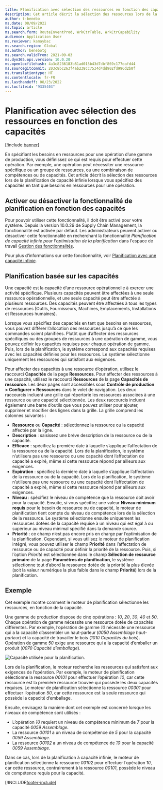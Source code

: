 ```yaml
---
title: Planification avec sélection des ressources en fonction des capacités
description: Cet article décrit la sélection des ressources lors de la planification de capacité infinie lorsque vous spécifiez des capacités en tant que besoins en ressources pour une opération.
author: t-benebo
ms.date: 08/09/2022
ms.topic: article
ms.search.form: RouteInventProd, WrkCtrTable, WrkCtrCapability
audience: Application User
ms.reviewer: kamaybac
ms.search.region: Global
ms.author: benebotg
ms.search.validFrom: 2021-09-03
ms.dyn365.ops.version: 10.0.20
ms.openlocfilehash: 4a3c8236183b81ad015b43d7dbf869c177eafd44
ms.sourcegitcommit: 203c8bc263f4ab238cc7534d4dd902fd996d2b0f
ms.translationtype: HT
ms.contentlocale: fr-FR
ms.lasthandoff: 08/23/2022
ms.locfileid: "9335403"
---
```

# <a name="scheduling-with-resource-selection-based-on-capability"></a>Planification avec sélection des ressources en fonction des capacités

[!include [banner](../../includes/banner.md)]

En spécifiant les besoins en ressources pour une opération d’une gamme de production, vous définissez ce qui est requis pour effectuer cette opération. Par exemple, une opération peut nécessiter une ressource spécifique ou un groupe de ressources, ou une combinaison de compétences ou de capacités. Cet article décrit la sélection des ressources lors de la planification de capacité infinie lorsque vous spécifiez des capacités en tant que besoins en ressources pour une opération.

## <a name="turn-the-capability-based-scheduling-feature-on-or-off"></a>Activer ou désactiver la fonctionnalité de planification en fonction des capacités

Pour pouvoir utiliser cette fonctionnalité, il doit être activé pour votre système. Depuis la version 10.0.29 de Supply Chain Management, la fonctionnalité est activée par défaut. Les administrateurs peuvent activer ou désactiver cette fonctionnalité en recherchant la fonctionnalité *Planification de capacité infinie pour l'optimisation de la planification* dans l'espace de travail [Gestion des fonctionnalités](../../../fin-ops-core/fin-ops/get-started/feature-management/feature-management-overview.md).

Pour plus d’informations sur cette fonctionnalité, voir [Planification avec une capacité infinie](infinite-capacity-planning.md).

## <a name="capability-based-scheduling"></a>Planification basée sur les capacités

Une capacité est la capacité d’une ressource opérationnelle à exercer une activité spécifique. Plusieurs capacités peuvent être affectées à une seule ressource opérationnelle, et une seule capacité peut être affectée à plusieurs ressources. Des capacités peuvent être affectées à tous les types de ressources (Outils, Fournisseurs, Machines, Emplacements, Installations et Ressources humaines).

Lorsque vous spécifiez des capacités en tant que besoins en ressources, vous pouvez différer l’allocation des ressources jusqu’à ce que les commandes soient planifiées. Plutôt que d’affecter des ressources spécifiques ou des groupes de ressources à une opération de gamme, vous pouvez définir les capacités requises pour chaque opération de gamme. Puis, lors de la planification, le système correspond aux capacités requises avec les capacités définies pour les ressources. Le système sélectionne uniquement les ressources qui satisfont aux exigences.

Pour affecter des capacités à une ressource d’opération, utilisez le raccourci **Capacités** de la page **Ressources**. Pour affecter des ressources à une capacité, utilisez le raccourci **Ressources** de la page **Capacités de ressource**. Les deux pages sont accessibles sous **Contrôle de production \> Configurer \> Ressources** dans le volet de navigation. Les deux raccourcis incluent une grille qui répertorie les ressources associées à une ressource ou une capacité sélectionnée. Les deux raccourcis incluent également une barre d’outils que vous pouvez utiliser pour ajouter, supprimer et modifier des lignes dans la grille. La grille comprend les colonnes suivantes :

- **Ressource** ou **Capacité** : sélectionnez la ressource ou la capacité affectée par la ligne.
- **Description** : saisissez une brève description de la ressource ou de la capacité.
- **Efficace** : spécifiez la première date à laquelle s’applique l’affectation de la ressource ou de la capacité. Lors de la planification, le système n’utilisera pas une ressource ou une capacité dont l’affectation de capacité a expiré, même si cette ressource répond par ailleurs aux exigences.
- **Expiration** : spécifiez la dernière date à laquelle s’applique l’affectation de la ressource ou de la capacité. Lors de la planification, le système n’utilisera pas une ressource ou une capacité dont l’affectation de capacité a expiré, même si cette ressource répond par ailleurs aux exigences.
- **Niveau** : spécifiez le niveau de compétence que la ressource doit avoir pour la capacité. Ensuite, si vous spécifiez une valeur **Niveau minimum requis** pour le besoin de ressource ou de capacité, le moteur de planification tient compte du niveau de compétence lors de la sélection de la ressource. Le système sélectionne ensuite uniquement les ressources dotées de la capacité requise à un niveau qui est égal à ou supérieur au niveau minimal spécifié dans la demande source.
- **Priorité** : ce champ n’est pas encore pris en charge par l’optimisation de la planification. Cependant, si vous utilisez le moteur de planification intégré, vous pouvez utiliser le champ **Priorité** dans l’affectation de ressource ou de capacité pour définir la priorité de la ressource. Puis, si l’option *Priorité* est sélectionnée dans le champ **Sélection de ressource primaire** de la page **Paramètres de planification**, le système sélectionne tout d’abord la ressource dotée de la priorité la plus élevée (soit la valeur numérique la plus faible dans le champ **Priorité**) lors de la planification.

## <a name="example"></a>Exemple

Cet exemple montre comment le moteur de planification sélectionne les ressources, en fonction de la capacité.

Une gamme de production dispose de cinq opérations : *10*, *20*, *30*, *40* et *50*. Chaque opération de gamme nécessite une ressource dotée de capacités différentes. Par exemple, l’opération de gamme *10* nécessite une ressource qui a la capacité d’assembler un haut-parleur (*0050 Assemblage haut-parleur*) et la capacité de travailler le bois (*1010 Capacités du bois*). Opération de gamme *50* exige une ressource qui a la capacité d’emballer un produit (*0070 Capacité d’emballage*).

![Capacité utilisée pour la planification.](media/capability-based-scheduling.png "Capacité utilisée pour la planification.")

Lors de la planification, le moteur recherche les ressources qui satisfont aux exigences de l’opération. Par exemple, le moteur de planification sélectionne la ressource *00101* pour effectuer l’opération *10*, car cette ressource est la première ressource trouvée qui possède les deux capacités requises. Le moteur de planification sélectionne la ressource *00301* pour effectuer l’opération *50*, car cette ressource est la seule ressource qui possède la capacité d’emballage.

Ensuite, envisagez la manière dont cet exemple est concerné lorsque les niveaux de compétence sont utilisés :

- L’opération *10* requiert un niveau de compétence minimum de *7* pour la capacité *0059 Assemblage*.
- La ressource *00101* a un niveau de compétence de *5* pour la capacité *0059 Assemblage*.
- La ressource *00102* a un niveau de compétence de *10* pour la capacité *0059 Assemblage*.

Dans ce cas, lors de la planification à capacité infinie, le moteur de planification sélectionne la ressource *00102* pour effectuer l’opération *10*, car cette ressource, contrairement à la ressource *00101*, possède le niveau de compétence requis pour la capacité.

[!INCLUDE[footer-include](../../../includes/footer-banner.md)]
